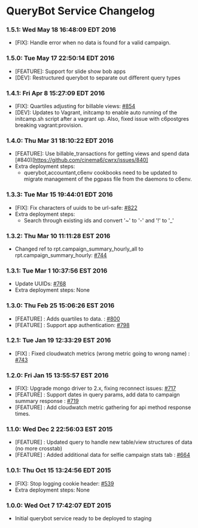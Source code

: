 # QueryBot Service Changelog

### 1.5.1: Wed May 18 16:48:09 EDT 2016
* [FIX]: Handle error when no data is found for a valid campaign.

### 1.5.0: Tue May 17 22:50:14 EDT 2016
* [FEATURE]: Support for slide show bob apps
* [DEV]: Restructured querybot to separate out different query types

### 1.4.1: Fri Apr  8 15:27:09 EDT 2016
* [FIX]: Quartiles adjusting for billable views: [#854](https://github.com/cinema6/cwrx/issues/854)
* [DEV]: Updates to Vagrant, initcamp to enable auto running of the initcamp.sh script after a vagrant up.  Also, fixed issue with c6postgres breaking vagrant:provision.

### 1.4.0: Thu Mar 31 18:10:22 EDT 2016
* [FEATURE]: Use billable_transactions for getting views and spend data [#840)[https://github.com/cinema6/cwrx/issues/840]
* Extra deployment steps:
    * querybot,accountant,c6env cookbooks need to be updated to migrate management of the pgpass file from the daemons to c6env.

### 1.3.3: Tue Mar 15 19:44:01 EDT 2016
* [FIX]: Fix characters of uuids to be url-safe: [#822](https://github.com/cinema6/cwrx/pull/822)
* Extra deployment steps:
    * Search through existing ids and convert '~' to '-' and '!' to '_'

### 1.3.2: Thu Mar 10 11:11:28 EST 2016
* Changed ref to rpt.campaign_summary_hourly_all to rpt.campaign_summary_hourly: [#744](https://github.com/cinema6/cwrx/issues/744)

### 1.3.1: Tue Mar  1 10:37:56 EST 2016
* Update UUIDs: [#768](https://github.com/cinema6/cwrx/issues/768)
* Extra deployment steps: None

### 1.3.0: Thu Feb 25 15:06:26 EST 2016
* [FEATURE] : Adds quartiles to data. : [#800](https://github.com/cinema6/cwrx/issues/800)
* [FEATURE] : Support app authentication: [#798](https://github.com/cinema6/cwrx/pull/798)

### 1.2.1: Tue Jan 19 12:33:29 EST 2016
* [FIX] : Fixed cloudwatch metrics (wrong metric going to wrong name) : [#743](https://github.com/cinema6/cwrx/issues/743)

### 1.2.0: Fri Jan 15 13:55:57 EST 2016
* [FIX]: Upgrade mongo driver to 2.x, fixing reconnect issues: [#717](https://github.com/cinema6/cwrx/pull/717)
* [FEATURE] : Support dates in query params, add data to campaign summary response : [#719](https://github.com/cinema6/cwrx/issues/719)
* [FEATURE] : Add cloudwatch metric gathering for api method response times.

### 1.1.0: Wed Dec  2 22:56:03 EST 2015
* [FEATURE] : Updated query to handle new table/view structures of data (no more crosstab)
* [FEATURE] : Added additional data for selfie campaign stats tab : [#664](https://github.com/cinema6/cwrx/issues/664)

### 1.0.1: Thu Oct 15 13:24:56 EDT 2015
* [FIX]: Stop logging cookie header: [#539](https://github.com/cinema6/cwrx/issues/539)
* Extra deployment steps: None

### 1.0.0: Wed Oct  7 17:42:07 EDT 2015
* Initial querybot service ready to be deployed to staging
